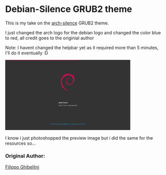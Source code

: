 # Debian-Silence GRUB2 theme

This is my take on the [arch-silence](https://github.com/fghibellini/arch-silence) GRUB2 theme.

I just changed the arch logo for the debian logo and changed the color blue to red, all credit goes to the originial author

Note: I havent changed the helpbar yet as it required more than 5 minutes, I'll do it eventually :D

<img src="./preview.png" width="400">

I know i just photoshopped the preview image but i did the same for the resources so...

### Original Author:

[Filippo Ghibellini](https://github.com/fghibellini)
